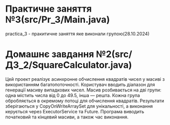 # Практичне заняття №3(src/Pr_3/Main.java)
practica_3 - пракитичне заняття яке виконали групою(28.10.2024)

# Домашнє завдання №2(src/ДЗ_2/SquareCalculator.java)
Цей проект реалізує асинхронне обчислення квадратів чисел у масиві з використанням багатопоточності. Користувач вводить діапазон для генерації масиву випадкових чисел. Масив розбивається на дві групи: одна містить числа від 0 до 49.5, інша — решта. Кожна група обробляється в окремому потоці для обчислення квадратів. Результати зберігаються у CopyOnWriteArraySet для унікальності, а виконання керується через ExecutorService та Future. Програма виводить початковий та кінцевий масиви, а також час виконання.
